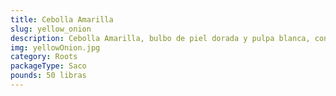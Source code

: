 ```yaml
---
title: Cebolla Amarilla
slug: yellow_onion
description: Cebolla Amarilla, bulbo de piel dorada y pulpa blanca, con sabor intenso y aroma pronunciado. Base culinaria en RD y mercados globales, clave en sopas, salsas, asados o guisos. Carga nutricional con vitamina C, fibra y compuestos bioactivos. Adaptabilidad total; desde el sancocho tradicional hasta cebollas encurtidas gourmet.
img: yellowOnion.jpg
category: Roots
packageType: Saco
pounds: 50 libras
---
```


